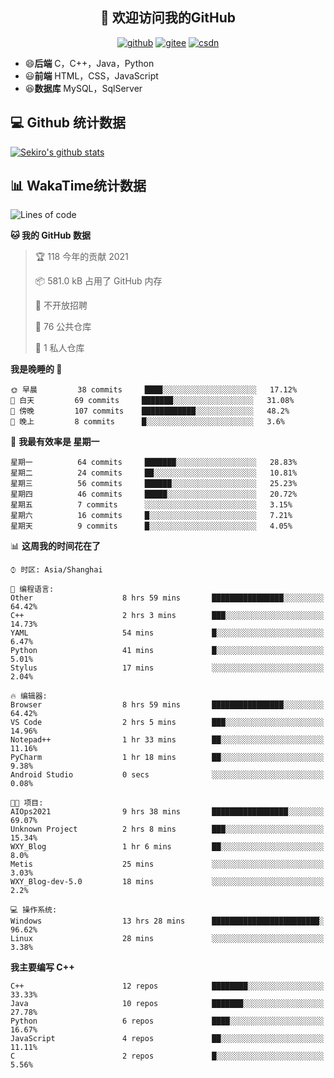 <h2 align="center">👋 欢迎访问我的GitHub</h2>
<p align="center">
  <a href="https://666wxy666.github.io/"><img src="https://img.shields.io/badge/GitHub-24292e" alt="github"></a>
  <a href="https://gitee.com/wxy_666"><img src="https://img.shields.io/badge/Gitee-fe7300" alt="gitee"></a>
  <a href="https://blog.csdn.net/WXY_666"><img src="https://img.shields.io/badge/CSDN-cf000e" alt="csdn"></a>
</p>

- 😄**后端** C，C++，Java，Python
- 😃**前端** HTML，CSS，JavaScript
- 😆**数据库** MySQL，SqlServer

## 💻 Github 统计数据
[![Sekiro's github stats](https://github-readme-stats.vercel.app/api?username=666WXY666)](https://666wxy666.github.io/)

## 📊 WakaTime统计数据

<!--START_SECTION:waka-->
![Lines of code](https://img.shields.io/badge/%E4%BB%8E%E3%80%8C%E4%BD%A0%E5%A5%BD%E4%B8%96%E7%95%8C%E3%80%8D%E6%88%91%E5%B7%B2%E7%BB%8F%E5%86%99%E4%BA%86-579473%20%E8%A1%8C%E4%BB%A3%E7%A0%81-blue)

**🐱 我的 GitHub 数据** 

> 🏆 118 今年的贡献 2021
 > 
> 📦 581.0 kB 占用了 GitHub 内存 
 > 
> 🚫 不开放招聘
 > 
> 📜 76 公共仓库 
 > 
> 🔑 1 私人仓库 
 > 
**我是晚睡的 🦉** 

```text
🌞 早晨         38 commits     ████░░░░░░░░░░░░░░░░░░░░░   17.12% 
🌆 白天         69 commits     ███████░░░░░░░░░░░░░░░░░░   31.08% 
🌃 傍晚         107 commits    ████████████░░░░░░░░░░░░░   48.2% 
🌙 晚上         8 commits      █░░░░░░░░░░░░░░░░░░░░░░░░   3.6%

```
📅 **我最有效率是 星期一** 

```text
星期一          64 commits     ███████░░░░░░░░░░░░░░░░░░   28.83% 
星期二          24 commits     ██░░░░░░░░░░░░░░░░░░░░░░░   10.81% 
星期三          56 commits     ██████░░░░░░░░░░░░░░░░░░░   25.23% 
星期四          46 commits     █████░░░░░░░░░░░░░░░░░░░░   20.72% 
星期五          7 commits      ░░░░░░░░░░░░░░░░░░░░░░░░░   3.15% 
星期六          16 commits     █░░░░░░░░░░░░░░░░░░░░░░░░   7.21% 
星期天          9 commits      █░░░░░░░░░░░░░░░░░░░░░░░░   4.05%

```


📊 **这周我的时间花在了** 

```text
⌚︎ 时区: Asia/Shanghai

💬 编程语言: 
Other                    8 hrs 59 mins       ████████████████░░░░░░░░░   64.42% 
C++                      2 hrs 3 mins        ███░░░░░░░░░░░░░░░░░░░░░░   14.73% 
YAML                     54 mins             █░░░░░░░░░░░░░░░░░░░░░░░░   6.47% 
Python                   41 mins             █░░░░░░░░░░░░░░░░░░░░░░░░   5.01% 
Stylus                   17 mins             ░░░░░░░░░░░░░░░░░░░░░░░░░   2.04%

🔥 编辑器: 
Browser                  8 hrs 59 mins       ████████████████░░░░░░░░░   64.42% 
VS Code                  2 hrs 5 mins        ███░░░░░░░░░░░░░░░░░░░░░░   14.96% 
Notepad++                1 hr 33 mins        ██░░░░░░░░░░░░░░░░░░░░░░░   11.16% 
PyCharm                  1 hr 18 mins        ██░░░░░░░░░░░░░░░░░░░░░░░   9.38% 
Android Studio           0 secs              ░░░░░░░░░░░░░░░░░░░░░░░░░   0.08%

🐱‍💻 项目: 
AIOps2021                9 hrs 38 mins       █████████████████░░░░░░░░   69.07% 
Unknown Project          2 hrs 8 mins        ███░░░░░░░░░░░░░░░░░░░░░░   15.34% 
WXY_Blog                 1 hr 6 mins         ██░░░░░░░░░░░░░░░░░░░░░░░   8.0% 
Metis                    25 mins             ░░░░░░░░░░░░░░░░░░░░░░░░░   3.03% 
WXY_Blog-dev-5.0         18 mins             ░░░░░░░░░░░░░░░░░░░░░░░░░   2.2%

💻 操作系统: 
Windows                  13 hrs 28 mins      ████████████████████████░   96.62% 
Linux                    28 mins             ░░░░░░░░░░░░░░░░░░░░░░░░░   3.38%

```

**我主要编写 C++** 

```text
C++                      12 repos            ████████░░░░░░░░░░░░░░░░░   33.33% 
Java                     10 repos            ███████░░░░░░░░░░░░░░░░░░   27.78% 
Python                   6 repos             ████░░░░░░░░░░░░░░░░░░░░░   16.67% 
JavaScript               4 repos             ██░░░░░░░░░░░░░░░░░░░░░░░   11.11% 
C                        2 repos             █░░░░░░░░░░░░░░░░░░░░░░░░   5.56%

```



<!--END_SECTION:waka-->

<!--
**666WXY666/666WXY666** is a ✨ _special_ ✨ repository because its `README.md` (this file) appears on your GitHub profile.

Here are some ideas to get you started:

- 🔭 I’m currently working on ...
- 🌱 I’m currently learning ...
- 👯 I’m looking to collaborate on ...
- 🤔 I’m looking for help with ...
- 💬 Ask me about ...
- 📫 How to reach me: ...
- 😄 Pronouns: ...
- ⚡ Fun fact: ...
-->
